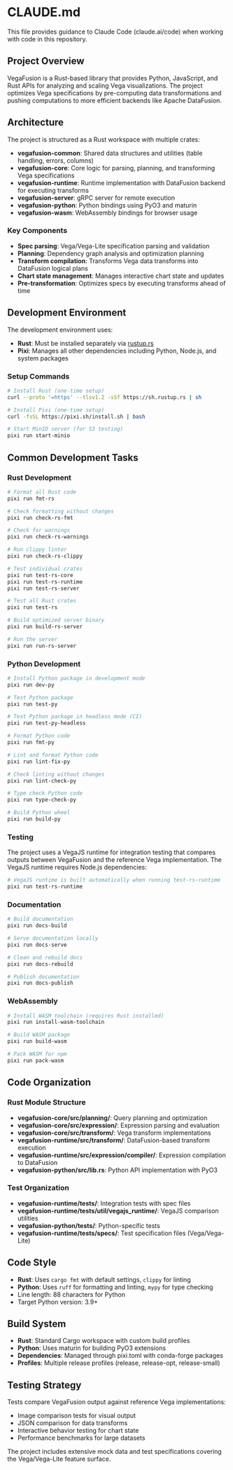 # CLAUDE.md

This file provides guidance to Claude Code (claude.ai/code) when working with code in this repository.

## Project Overview

VegaFusion is a Rust-based library that provides Python, JavaScript, and Rust APIs for analyzing and scaling Vega visualizations. The project optimizes Vega specifications by pre-computing data transformations and pushing computations to more efficient backends like Apache DataFusion.

## Architecture

The project is structured as a Rust workspace with multiple crates:

- **vegafusion-common**: Shared data structures and utilities (table handling, errors, columns)
- **vegafusion-core**: Core logic for parsing, planning, and transforming Vega specifications  
- **vegafusion-runtime**: Runtime implementation with DataFusion backend for executing transforms
- **vegafusion-server**: gRPC server for remote execution
- **vegafusion-python**: Python bindings using PyO3 and maturin
- **vegafusion-wasm**: WebAssembly bindings for browser usage

### Key Components

- **Spec parsing**: Vega/Vega-Lite specification parsing and validation
- **Planning**: Dependency graph analysis and optimization planning
- **Transform compilation**: Transforms Vega data transforms into DataFusion logical plans
- **Chart state management**: Manages interactive chart state and updates
- **Pre-transformation**: Optimizes specs by executing transforms ahead of time

## Development Environment

The development environment uses:
- **Rust**: Must be installed separately via [rustup.rs](https://rustup.rs/)
- **Pixi**: Manages all other dependencies including Python, Node.js, and system packages

### Setup Commands

```bash
# Install Rust (one-time setup)
curl --proto '=https' --tlsv1.2 -sSf https://sh.rustup.rs | sh

# Install Pixi (one-time setup)
curl -fsSL https://pixi.sh/install.sh | bash

# Start MinIO server (for S3 testing)
pixi run start-minio
```

## Common Development Tasks

### Rust Development

```bash
# Format all Rust code
pixi run fmt-rs

# Check formatting without changes
pixi run check-rs-fmt

# Check for warnings
pixi run check-rs-warnings

# Run clippy linter
pixi run check-rs-clippy

# Test individual crates
pixi run test-rs-core
pixi run test-rs-runtime
pixi run test-rs-server

# Test all Rust crates
pixi run test-rs

# Build optimized server binary
pixi run build-rs-server

# Run the server
pixi run run-rs-server
```

### Python Development

```bash
# Install Python package in development mode
pixi run dev-py

# Test Python package
pixi run test-py

# Test Python package in headless mode (CI)
pixi run test-py-headless

# Format Python code
pixi run fmt-py

# Lint and format Python code
pixi run lint-fix-py

# Check linting without changes
pixi run lint-check-py

# Type check Python code
pixi run type-check-py

# Build Python wheel
pixi run build-py
```

### Testing

The project uses a VegaJS runtime for integration testing that compares outputs between VegaFusion and the reference Vega implementation. The VegaJS runtime requires Node.js dependencies:

```bash
# VegaJS runtime is built automatically when running test-rs-runtime
pixi run test-rs-runtime
```

### Documentation

```bash
# Build documentation
pixi run docs-build

# Serve documentation locally
pixi run docs-serve

# Clean and rebuild docs
pixi run docs-rebuild

# Publish documentation
pixi run docs-publish
```

### WebAssembly

```bash
# Install WASM toolchain (requires Rust installed)
pixi run install-wasm-toolchain

# Build WASM package
pixi run build-wasm

# Pack WASM for npm
pixi run pack-wasm
```

## Code Organization

### Rust Module Structure

- **vegafusion-core/src/planning/**: Query planning and optimization
- **vegafusion-core/src/expression/**: Expression parsing and evaluation  
- **vegafusion-core/src/transform/**: Vega transform implementations
- **vegafusion-runtime/src/transform/**: DataFusion-based transform execution
- **vegafusion-runtime/src/expression/compiler/**: Expression compilation to DataFusion
- **vegafusion-python/src/lib.rs**: Python API implementation with PyO3

### Test Organization

- **vegafusion-runtime/tests/**: Integration tests with spec files
- **vegafusion-runtime/tests/util/vegajs_runtime/**: VegaJS comparison utilities
- **vegafusion-python/tests/**: Python-specific tests
- **vegafusion-runtime/tests/specs/**: Test specification files (Vega/Vega-Lite)

## Code Style

- **Rust**: Uses `cargo fmt` with default settings, `clippy` for linting
- **Python**: Uses `ruff` for formatting and linting, `mypy` for type checking
- Line length: 88 characters for Python
- Target Python version: 3.9+

## Build System

- **Rust**: Standard Cargo workspace with custom build profiles
- **Python**: Uses maturin for building PyO3 extensions
- **Dependencies**: Managed through pixi.toml with conda-forge packages
- **Profiles**: Multiple release profiles (release, release-opt, release-small)

## Testing Strategy

Tests compare VegaFusion output against reference Vega implementations:
- Image comparison tests for visual output
- JSON comparison for data transforms
- Interactive behavior testing for chart state
- Performance benchmarks for large datasets

The project includes extensive mock data and test specifications covering the Vega/Vega-Lite feature surface.